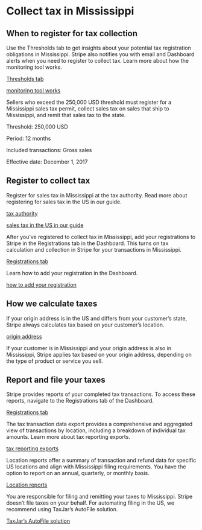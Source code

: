 # Collect tax in Mississippi

## When to register for tax collection

Use the Thresholds tab to get insights about your potential tax registration obligations in Mississippi. Stripe also notifies you with email and Dashboard alerts when you need to register to collect tax. Learn more about how the monitoring tool works.

[Thresholds tab](https://dashboard.stripe.com/tax/thresholds)

[monitoring tool works](/tax/monitoring)

Sellers who exceed the 250,000 USD threshold must register for a Mississippi sales tax permit, collect sales tax on sales that ship to Mississippi, and remit that sales tax to the state.

Threshold: 250,000 USD

Period: 12 months

Included transactions: Gross sales

Effective date: December 1, 2017

## Register to collect tax

Register for sales tax in Mississippi at the tax authority. Read more about registering for sales tax in the US in our guide.

[tax authority](https://www.dor.ms.gov/business/sales-and-use-tax)

[sales tax in the US in our guide](https://stripe.com/guides/sales-tax-registration-process-us)

After you’ve registered to collect tax in Mississippi, add your registrations to Stripe in the Registrations tab in the Dashboard. This turns on tax calculation and collection in Stripe for your transactions in Mississippi.

[Registrations tab](https://dashboard.stripe.com/tax/registrations?location=us-ms)

Learn how to add your registration in the Dashboard.

[how to add your registration](/tax/registering#track-your-registrations-in-the-tax-dashboard)

## How we calculate taxes

If your origin address is in the US and differs from your customer’s state, Stripe always calculates tax based on your customer’s location.

[origin address](/tax/set-up#origin-address)

If your customer is in Mississippi and your origin address is also in Mississippi, Stripe applies tax based on your origin address, depending on the type of product or service you sell.

## Report and file your taxes

Stripe provides reports of your completed tax transactions. To access these reports, navigate to the Registrations tab of the Dashboard.

[Registrations tab](https://dashboard.stripe.com/tax/registrations)

The tax transaction data export provides a comprehensive and aggregated view of transactions by location, including a breakdown of individual tax amounts. Learn more about tax reporting exports.

[tax reporting exports](/tax/reports#exports)

Location reports offer a summary of transaction and refund data for specific US locations and align with Mississippi filing requirements. You have the option to report on an annual, quarterly, or monthly basis.

[Location reports](/tax/reports#us-location-reports)

You are responsible for filing and remitting your taxes to Mississippi. Stripe doesn’t file taxes on your behalf. For automating filing in the US, we recommend using TaxJar’s AutoFile solution.

[TaxJar’s AutoFile solution](https://go.taxjar.com/2021StripeTaxInquiry_LP-01-Request.html)
